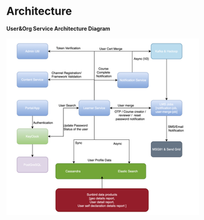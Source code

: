 # Architecture

#### User\&Org Service Architecture Diagram

![](<../../../.gitbook/assets/image (5).png>)
